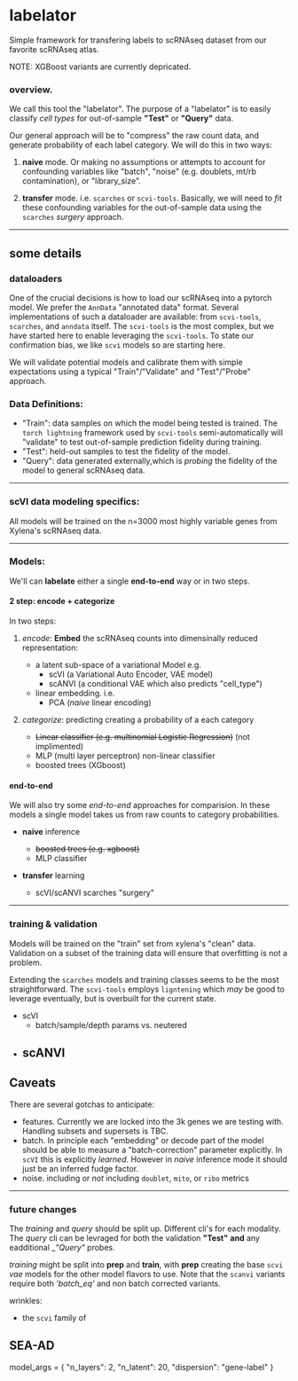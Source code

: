# labelator
Simple framework for transfering labels to scRNAseq dataset from our favorite scRNAseq atlas.

NOTE: XGBoost variants are currently depricated.  

### overview.
We call this tool the "labelator".  The purpose of a "labelator" is to easily classify _cell types_ for out-of-sample __"Test"__ or __"Query"__ data. 

Our general approach will be to "compress" the raw count data, and generate probability of each label category.  We will do this in two ways: 

1) **naive** mode.  Or making no assumptions or attempts to account for confounding variables like "batch", "noise" (e.g. doublets, mt/rb contamination), or "library_size".   

2) **transfer** mode.  i.e. `scarches` or `scvi-tools`.  Basically, we will need to _fit_ these confounding variables for the out-of-sample data using the `scarches` _surgery_ approach.



----------------
## some details 
### dataloaders
One of the crucial decisions is how to load our scRNAseq into a pytorch model.  We prefer the `AnnData` "annotated data" format.  Several implementations of such a dataloader are available: from `scvi-tools`, `scarches`, and `anndata` itself.  The `scvi-tools` is the most complex, but we have started here to enable leveraging the `scvi-tools`.  To state our confirmation bias, we like `scvi` models so are starting here.

We will validate potential models and calibrate them with simple expectations using a typical "Train"/"Validate" and "Test"/"Probe" approach.  


### Data Definitions:
- "Train": data samples on which the model being tested is trained.  The `torch lightning` framework used by `scvi-tools` semi-automatically will "validate" to test out-of-sample prediction fidelity during training.
- "Test": held-out samples to test the fidelity of the model.  
- "Query": data generated externally,which is _probing_ the fidelity of the model to general scRNAseq data.

-----------------
### scVI data modeling specifics:
All models will be trained on the n=3000 most highly variable genes from Xylena's scRNAseq data.  

----------------
### Models:

We'll can **labelate** either a single **end-to-end** way or in two steps. 

#### 2 step: encode + categorize
In two steps:
1) _encode_: __Embed__ the scRNAseq counts into dimensinally reduced representation: 
    - a latent sub-space of a variational Model e.g.
        - scVI (a Variational Auto Encoder, VAE model)
        - scANVI (a conditional VAE which also predicts "cell_type")
    - linear embedding. i.e.
        - PCA (_naive_ linear encoding)
    
2) _categorize_: predicting creating a probability of a each category 
    - ~~Linear classifier (e.g. multinomial Logistic Regression)~~ (not implimented)
    - MLP (multi layer perceptron) non-linear classifier 
    - boosted trees (XGboost)


#### end-to-end
We will also try some _end-to-end_ approaches for comparision.  In these models a single model takes us from raw counts to category probabilities.  

- __naive__ inference
    - ~~boosted trees (e.g. xgboost)~~
    - MLP classifier

- __transfer__ learning
    - scVI/scANVI scarches "surgery"



----------------
### training & validation
Models will be trained on the "train" set from xylena's "clean" data.   Validation on a subset of the training data will ensure that overfitting is not a problem.  

Extending the `scarches` models and training classes seems to be the most straightforward.  The `scvi-tools` employs `ligntening` which _may_ be good to leverage eventually, but is overbuilt for the current state.

- scVI
    - batch/sample/depth params vs. neutered
- scANVI
    - 



## Caveats
There are several gotchas to anticipate:
- features.  Currently we are locked into the 3k genes we are testing with.  Handling subsets and supersets is TBC.
- batch.  In principle each "embedding" or decode part of the model should be able to measure a "batch-correction" parameter explicitly.  In `scVI` this is explicitly _learned_.  However in _naive_ inference mode it should just be an inferred fudge factor.
- noise.  including or _not_ including `doublet`, `mito`, or `ribo` metrics



----------------
### future changes

The _training_ and _query_ should be split up.   Different cli's for each modality.   The _query_ cli can be levraged for both the validation  __"Test"__ **and** any eadditional __"Query"_ probes.

_training_ might be split into **prep** and **train**, with **prep** creating the base `scvi` _vae_ models for the other model flavors to use.  Note that the `scanvi` variants require both _'batch_eq'_ and non batch corrected variants.


wrinkles:
- the `scvi` family of 

## SEA-AD 
model_args = {
    "n_layers": 2,
    "n_latent": 20,
    "dispersion": "gene-label"
}